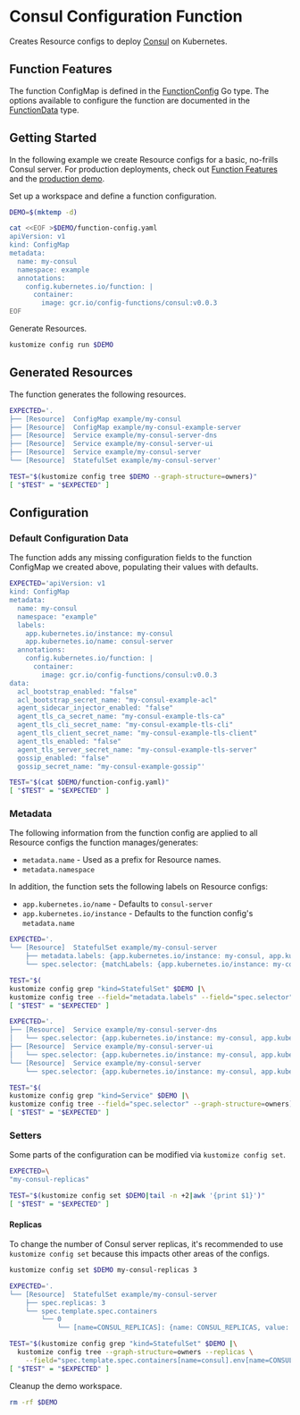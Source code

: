 [consul]: https://www.consul.io/
[FunctionConfig]: https://pkg.go.dev/github.com/bzub/config-functions/consul?tab=doc#FunctionConfig
[FunctionData]: https://pkg.go.dev/github.com/bzub/config-functions/consul?tab=doc#FunctionData

# Consul Configuration Function

Creates Resource configs to deploy [Consul][consul] on Kubernetes.

## Function Features

The function ConfigMap is defined in the [FunctionConfig][FunctionConfig] Go
type. The options available to configure the function are documented in the
[FunctionData][FunctionData] type.

## Getting Started

In the following example we create Resource configs for a basic, no-frills
Consul server. For production deployments, check out [Function
Features](#function-features) and the [production
demo](./productionExample.md).

Set up a workspace and define a function configuration.
<!-- @createFunctionConfig @test -->
```sh
DEMO=$(mktemp -d)

cat <<EOF >$DEMO/function-config.yaml
apiVersion: v1
kind: ConfigMap
metadata:
  name: my-consul
  namespace: example
  annotations:
    config.kubernetes.io/function: |
      container:
        image: gcr.io/config-functions/consul:v0.0.3
EOF
```

Generate Resources.
<!-- @generateInitialResources @test -->
```sh
kustomize config run $DEMO
```

## Generated Resources

The function generates the following resources.
<!-- @verifyResources @test -->
```sh
EXPECTED='.
├── [Resource]  ConfigMap example/my-consul
├── [Resource]  ConfigMap example/my-consul-example-server
├── [Resource]  Service example/my-consul-server-dns
├── [Resource]  Service example/my-consul-server-ui
├── [Resource]  Service example/my-consul-server
└── [Resource]  StatefulSet example/my-consul-server'

TEST="$(kustomize config tree $DEMO --graph-structure=owners)"
[ "$TEST" = "$EXPECTED" ]
```

## Configuration

### Default Configuration Data

The function adds any missing configuration fields to the function ConfigMap we
created above, populating their values with defaults.

<!-- @verifyFunctionConfigDefaults @test -->
```sh
EXPECTED='apiVersion: v1
kind: ConfigMap
metadata:
  name: my-consul
  namespace: "example"
  labels:
    app.kubernetes.io/instance: my-consul
    app.kubernetes.io/name: consul-server
  annotations:
    config.kubernetes.io/function: |
      container:
        image: gcr.io/config-functions/consul:v0.0.3
data:
  acl_bootstrap_enabled: "false"
  acl_bootstrap_secret_name: "my-consul-example-acl"
  agent_sidecar_injector_enabled: "false"
  agent_tls_ca_secret_name: "my-consul-example-tls-ca"
  agent_tls_cli_secret_name: "my-consul-example-tls-cli"
  agent_tls_client_secret_name: "my-consul-example-tls-client"
  agent_tls_enabled: "false"
  agent_tls_server_secret_name: "my-consul-example-tls-server"
  gossip_enabled: "false"
  gossip_secret_name: "my-consul-example-gossip"'

TEST="$(cat $DEMO/function-config.yaml)"
[ "$TEST" = "$EXPECTED" ]
```

### Metadata

The following information from the function config are applied to all Resource configs the function
manages/generates:
- `metadata.name` - Used as a prefix for Resource names.
- `metadata.namespace`

In addition, the function sets the following labels on Resource configs:
- `app.kubernetes.io/name` - Defaults to `consul-server`
- `app.kubernetes.io/instance` - Defaults to the function config's `metadata.name`

<!-- @verifyStatefulSetMetadata @test -->
```sh
EXPECTED='.
└── [Resource]  StatefulSet example/my-consul-server
    ├── metadata.labels: {app.kubernetes.io/instance: my-consul, app.kubernetes.io/name: consul-server}
    └── spec.selector: {matchLabels: {app.kubernetes.io/instance: my-consul, app.kubernetes.io/name: consul-server}}'

TEST="$(
kustomize config grep "kind=StatefulSet" $DEMO |\
kustomize config tree --field="metadata.labels" --field="spec.selector" --graph-structure=owners)"
[ "$TEST" = "$EXPECTED" ]
```

<!-- @verifyServiceMetadata @test -->
```sh
EXPECTED='.
├── [Resource]  Service example/my-consul-server-dns
│   └── spec.selector: {app.kubernetes.io/instance: my-consul, app.kubernetes.io/name: consul-server}
├── [Resource]  Service example/my-consul-server-ui
│   └── spec.selector: {app.kubernetes.io/instance: my-consul, app.kubernetes.io/name: consul-server}
└── [Resource]  Service example/my-consul-server
    └── spec.selector: {app.kubernetes.io/instance: my-consul, app.kubernetes.io/name: consul-server}'

TEST="$(
kustomize config grep "kind=Service" $DEMO |\
kustomize config tree --field="spec.selector" --graph-structure=owners)"
[ "$TEST" = "$EXPECTED" ]
```

### Setters

Some parts of the configuration can be modified via `kustomize config set`.

<!-- @listDefaultSetters @test -->
```sh
EXPECTED=\
"my-consul-replicas"

TEST="$(kustomize config set $DEMO|tail -n +2|awk '{print $1}')"
[ "$TEST" = "$EXPECTED" ]
```

#### Replicas

To change the number of Consul server replicas, it's recommended to use
`kustomize config set` because this impacts other areas of the configs.

<!-- @verifyConsulReplicas3 @test -->
```sh
kustomize config set $DEMO my-consul-replicas 3

EXPECTED='.
└── [Resource]  StatefulSet example/my-consul-server
    ├── spec.replicas: 3
    └── spec.template.spec.containers
        └── 0
            └── [name=CONSUL_REPLICAS]: {name: CONSUL_REPLICAS, value: "3"}'

TEST="$(kustomize config grep "kind=StatefulSet" $DEMO |\
  kustomize config tree --graph-structure=owners --replicas \
    --field="spec.template.spec.containers[name=consul].env[name=CONSUL_REPLICAS]")"
[ "$TEST" = "$EXPECTED" ]
```

Cleanup the demo workspace.
<!-- @cleanupWorkspace @test -->
```sh
rm -rf $DEMO
```
